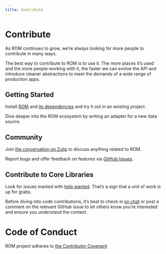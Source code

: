 ```yaml
---
title: Contribute
---
```


# Contribute

As ROM continues to grow, we’re always looking for more people to contribute in many ways.

The best way to contribute to ROM is to use it. The more places it’s used and the more people working with it, the faster we can evolve the API and introduce cleaner abstractions to meet the demands of a wide range of production apps.

## Getting Started

Install [ROM](https://github.com/taqtiqa/ramets) and [its dependencies](/status) and try it out in an existing project.

Dive deeper into the ROM ecosystem by writing an adapter for a new data source.

## Community

Join [the conversation on Zulip](https://rom-rb.zulipchat.com) to discuss anything related to ROM.

Report bugs and offer feedback on features via [GitHub Issues](https://github.com/taqtiqa/ramets/issues).

## Contribute to Core Libraries

Look for issues marked with [help wanted](https://github.com/taqtiqa/ramets/labels/help%20wanted). That’s a sign that a unit of work is up for grabs.

Before diving into code contributions, it’s best to check in [on chat](https://rom-rb.zulipchat.com) or post a comment on the relevant GitHub issue to let others know you’re interested and ensure you understand the context.

# Code of Conduct

ROM project adheres to [the Contributor Covenant](http://contributor-covenant.org)
